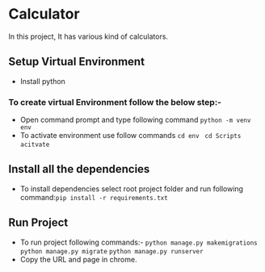 # Calculator

In this project, It has various kind of calculators.

## Setup Virtual Environment
- Install python  
### To create virtual Environment follow the below step:-
- Open command prompt and type following command `python -m venv env`
- To activate environment use follow commands `cd env`
` cd Scripts`
`acitvate`

## Install all the dependencies
- To install dependencies select root project folder and run following command:`pip install -r requirements.txt`

##  Run Project
- To run project following commands:-
`python manage.py makemigrations`
`python manage.py migrate`
`python manage.py runserver`
- Copy the URL and page in chrome.
